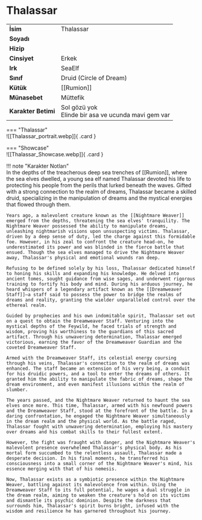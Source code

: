 # Thalassar   
  
<div class="grid" markdown>  
  
|  |  |  
|---|---|  
| **İsim** | Thalassar |  
| **Soyadı** |  |  
| **Hizip** |  |  
| **Cinsiyet** | Erkek |  
| **Irk** | SeaElf |  
| **Sınıf** | Druid (Circle of Dream) |  
| **Kütük** | [[Rumion]] |  
| **Münasebet** | Müttefik |  
| **Karakter Betimi** | Sol gözü yok<br>Elinde bir asa ve ucunda mavi gem var |  
  
  
=== "Thalassar"  
	![[Thalassar_portrait.webp]]{ .card }  
  
=== "Showcase"  
	![[Thalassar_Showcase.webp]]{ .card }  
  
</div>  
  
!!! note "Karakter Notları"  
	In the depths of the treacherous deep sea trenches of [[Rumion]], where the sea elves dwelled, a young sea elf named Thalassar devoted his life to protecting his people from the perils that lurked beneath the waves. Gifted with a strong connection to the realm of dreams, Thalassar became a skilled druid, specializing in the manipulation of dreams and the mystical energies that flowed through them.  
	  
	Years ago, a malevolent creature known as the [[Nightmare Weaver]] emerged from the depths, threatening the sea elves' tranquility. The Nightmare Weaver possessed the ability to manipulate dreams, unleashing nightmarish visions upon unsuspecting victims. Thalassar, driven by a deep sense of duty, led the charge against this formidable foe. However, in his zeal to confront the creature head-on, he underestimated its power and was blinded in the fierce battle that ensued. Though the sea elves managed to drive the Nightmare Weaver away, Thalassar's physical and emotional wounds ran deep.  
	  
	Refusing to be defined solely by his loss, Thalassar dedicated himself to honing his skills and expanding his knowledge. He delved into ancient tomes, sought guidance from wise sages, and underwent rigorous training to fortify his body and mind. During his arduous journey, he heard whispers of a legendary artifact known as the [[Dreamweaver Staff]]—a staff said to possess the power to bridge the realms of dreams and reality, granting the wielder unparalleled control over the ethereal realm.  
	  
	Guided by prophecies and his own indomitable spirit, Thalassar set out on a quest to obtain the Dreamweaver Staff. Venturing into the mystical depths of the Feywild, he faced trials of strength and wisdom, proving his worthiness to the guardians of this sacred artifact. Through his unwavering determination, Thalassar emerged victorious, earning the favor of the Dreamweaver Guardian and the coveted Dreamweaver Staff.  
	  
	Armed with the Dreamweaver Staff, its celestial energy coursing through his veins, Thalassar's connection to the realm of dreams was enhanced. The staff became an extension of his very being, a conduit for his druidic powers, and a tool to enter the dreams of others. It granted him the ability to manipulate the fabric of dreams, shape the dream environment, and even manifest illusions within the realm of slumber.  
	  
	The years passed, and the Nightmare Weaver returned to haunt the sea elves once more. This time, Thalassar, armed with his newfound powers and the Dreamweaver Staff, stood at the forefront of the battle. In a daring confrontation, he engaged the Nightmare Weaver simultaneously in the dream realm and the physical world. As the battle raged, Thalassar fought with unwavering determination, employing his mastery over dreams and his combat skills to their fullest extent.  
	  
	However, the fight was fraught with danger, and the Nightmare Weaver's malevolent presence overwhelmed Thalassar's physical body. As his mortal form succumbed to the relentless assault, Thalassar made a desperate decision. In his final moments, he transferred his consciousness into a small corner of the Nightmare Weaver's mind, his essence merging with that of his nemesis.  
	  
	Now, Thalassar exists as a symbiotic presence within the Nightmare Weaver, battling against its malevolence from within. Using the Dreamweaver Staff to its full potential, he wages a dual struggle in the dream realm, aiming to weaken the creature's hold on its victims and dismantle its psychic dominion. Despite the darkness that surrounds him, Thalassar's spirit burns bright, infused with the wisdom and resilience he has garnered throughout his journey.   